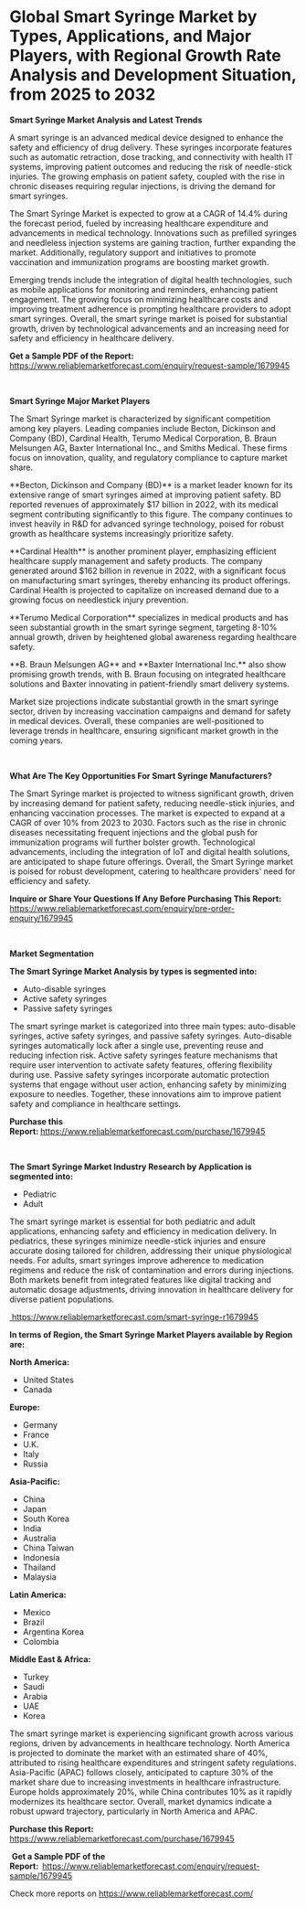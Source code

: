 <p><h1>Global Smart Syringe Market by Types, Applications, and Major Players, with Regional Growth Rate Analysis and Development Situation, from 2025 to 2032</h1></p><p><strong>Smart Syringe Market Analysis and Latest Trends</strong></p>
<p><p>A smart syringe is an advanced medical device designed to enhance the safety and efficiency of drug delivery. These syringes incorporate features such as automatic retraction, dose tracking, and connectivity with health IT systems, improving patient outcomes and reducing the risk of needle-stick injuries. The growing emphasis on patient safety, coupled with the rise in chronic diseases requiring regular injections, is driving the demand for smart syringes. </p><p>The Smart Syringe Market is expected to grow at a CAGR of 14.4% during the forecast period, fueled by increasing healthcare expenditure and advancements in medical technology. Innovations such as prefilled syringes and needleless injection systems are gaining traction, further expanding the market. Additionally, regulatory support and initiatives to promote vaccination and immunization programs are boosting market growth. </p><p>Emerging trends include the integration of digital health technologies, such as mobile applications for monitoring and reminders, enhancing patient engagement. The growing focus on minimizing healthcare costs and improving treatment adherence is prompting healthcare providers to adopt smart syringes. Overall, the smart syringe market is poised for substantial growth, driven by technological advancements and an increasing need for safety and efficiency in healthcare delivery.</p></p>
<p><strong>Get a Sample PDF of the Report:&nbsp;</strong> <a href="https://www.reliablemarketforecast.com/enquiry/request-sample/1679945?utm_campaign=2736&utm_medium=2&utm_source=Github&utm_content=ia&utm_term=03032025&utm_id=smart-syringe">https://www.reliablemarketforecast.com/enquiry/request-sample/1679945</a></p>
<p>&nbsp;</p>
<p><strong>Smart Syringe Major Market Players</strong></p>
<p><p>The Smart Syringe market is characterized by significant competition among key players. Leading companies include Becton, Dickinson and Company (BD), Cardinal Health, Terumo Medical Corporation, B. Braun Melsungen AG, Baxter International Inc., and Smiths Medical. These firms focus on innovation, quality, and regulatory compliance to capture market share.</p><p>**Becton, Dickinson and Company (BD)** is a market leader known for its extensive range of smart syringes aimed at improving patient safety. BD reported revenues of approximately $17 billion in 2022, with its medical segment contributing significantly to this figure. The company continues to invest heavily in R&D for advanced syringe technology, poised for robust growth as healthcare systems increasingly prioritize safety.</p><p>**Cardinal Health** is another prominent player, emphasizing efficient healthcare supply management and safety products. The company generated around $162 billion in revenue in 2022, with a significant focus on manufacturing smart syringes, thereby enhancing its product offerings. Cardinal Health is projected to capitalize on increased demand due to a growing focus on needlestick injury prevention.</p><p>**Terumo Medical Corporation** specializes in medical products and has seen substantial growth in the smart syringe segment, targeting 8-10% annual growth, driven by heightened global awareness regarding healthcare safety.</p><p>**B. Braun Melsungen AG** and **Baxter International Inc.** also show promising growth trends, with B. Braun focusing on integrated healthcare solutions and Baxter innovating in patient-friendly smart delivery systems.</p><p>Market size projections indicate substantial growth in the smart syringe sector, driven by increasing vaccination campaigns and demand for safety in medical devices. Overall, these companies are well-positioned to leverage trends in healthcare, ensuring significant market growth in the coming years.</p></p>
<p>&nbsp;</p>
<p><strong>What Are The Key Opportunities For Smart Syringe Manufacturers?</strong></p>
<p><p>The Smart Syringe market is projected to witness significant growth, driven by increasing demand for patient safety, reducing needle-stick injuries, and enhancing vaccination processes. The market is expected to expand at a CAGR of over 10% from 2023 to 2030. Factors such as the rise in chronic diseases necessitating frequent injections and the global push for immunization programs will further bolster growth. Technological advancements, including the integration of IoT and digital health solutions, are anticipated to shape future offerings. Overall, the Smart Syringe market is poised for robust development, catering to healthcare providers' need for efficiency and safety.</p></p>
<p><strong>Inquire or Share Your Questions If Any Before Purchasing This Report:</strong> <a href="https://www.reliablemarketforecast.com/enquiry/pre-order-enquiry/1679945?utm_campaign=2736&utm_medium=2&utm_source=Github&utm_content=ia&utm_term=03032025&utm_id=smart-syringe">https://www.reliablemarketforecast.com/enquiry/pre-order-enquiry/1679945</a></p>
<p>&nbsp;</p>
<p><strong>Market Segmentation</strong></p>
<p><strong>The Smart Syringe Market Analysis by types is segmented into:</strong></p>
<p><ul><li>Auto-disable syringes</li><li>Active safety syringes</li><li>Passive safety syringes</li></ul></p>
<p><p>The smart syringe market is categorized into three main types: auto-disable syringes, active safety syringes, and passive safety syringes. Auto-disable syringes automatically lock after a single use, preventing reuse and reducing infection risk. Active safety syringes feature mechanisms that require user intervention to activate safety features, offering flexibility during use. Passive safety syringes incorporate automatic protection systems that engage without user action, enhancing safety by minimizing exposure to needles. Together, these innovations aim to improve patient safety and compliance in healthcare settings.</p></p>
<p><strong>Purchase this Report:&nbsp;</strong><a href="https://www.reliablemarketforecast.com/purchase/1679945?utm_campaign=2736&utm_medium=2&utm_source=Github&utm_content=ia&utm_term=03032025&utm_id=smart-syringe">https://www.reliablemarketforecast.com/purchase/1679945</a></p>
<p>&nbsp;</p>
<p><strong>The Smart Syringe Market Industry Research by Application is segmented into:</strong></p>
<p><ul><li>Pediatric</li><li>Adult</li></ul></p>
<p><p>The smart syringe market is essential for both pediatric and adult applications, enhancing safety and efficiency in medication delivery. In pediatrics, these syringes minimize needle-stick injuries and ensure accurate dosing tailored for children, addressing their unique physiological needs. For adults, smart syringes improve adherence to medication regimens and reduce the risk of contamination and errors during injections. Both markets benefit from integrated features like digital tracking and automatic dosage adjustments, driving innovation in healthcare delivery for diverse patient populations.</p></p>
<p><a href="https://www.reliablemarketforecast.com/smart-syringe-r1679945?utm_campaign=2736&utm_medium=2&utm_source=Github&utm_content=ia&utm_term=03032025&utm_id=smart-syringe">&nbsp;https://www.reliablemarketforecast.com/smart-syringe-r1679945</a></p>
<p><strong>In terms of Region, the Smart Syringe Market Players available by Region are:</strong></p>
<p>
    <p> <strong> North America: </strong>
        <ul>
            <li>United States</li>
            <li>Canada</li>
        </ul>
        </p> 
    <p> <strong> Europe: </strong>
        <ul>
            <li>Germany</li>
            <li>France</li>
            <li>U.K.</li>
            <li>Italy</li>
            <li>Russia</li>
        </ul>
        </p> 
    <p> <strong> Asia-Pacific: </strong>
        <ul>
            <li>China</li>
            <li>Japan</li>
            <li>South Korea</li>
            <li>India</li>
            <li>Australia</li>
            <li>China Taiwan</li>
            <li>Indonesia</li>
            <li>Thailand</li>
            <li>Malaysia</li>
        </ul>
        </p> 
    <p> <strong> Latin America: </strong>
        <ul>
            <li>Mexico</li>
            <li>Brazil</li>
            <li>Argentina Korea</li>
            <li>Colombia</li>
        </ul>
        </p> 
    <p> <strong> Middle East & Africa: </strong>
        <ul>
            <li>Turkey</li>
            <li>Saudi</li>
            <li>Arabia</li>
            <li>UAE</li>
            <li>Korea</li>
        </ul>
    </p>
    </p>
<p><p>The smart syringe market is experiencing significant growth across various regions, driven by advancements in healthcare technology. North America is projected to dominate the market with an estimated share of 40%, attributed to rising healthcare expenditures and stringent safety regulations. Asia-Pacific (APAC) follows closely, anticipated to capture 30% of the market share due to increasing investments in healthcare infrastructure. Europe holds approximately 20%, while China contributes 10% as it rapidly modernizes its healthcare sector. Overall, market dynamics indicate a robust upward trajectory, particularly in North America and APAC.</p></p>
<p><strong>Purchase this Report: </strong><a href="https://www.reliablemarketforecast.com/purchase/1679945?utm_campaign=2736&utm_medium=2&utm_source=Github&utm_content=ia&utm_term=03032025&utm_id=smart-syringe">https://www.reliablemarketforecast.com/purchase/1679945</a></p>
<p>&nbsp;<strong>Get a Sample PDF of the Report:&nbsp;&nbsp;</strong><a href="https://www.reliablemarketforecast.com/enquiry/request-sample/1679945?utm_campaign=2736&utm_medium=2&utm_source=Github&utm_content=ia&utm_term=03032025&utm_id=smart-syringe">https://www.reliablemarketforecast.com/enquiry/request-sample/1679945</a></p>
<p><strong></strong></p>
<p>Check more reports on <a href="https://www.reliablemarketforecast.com/?utm_campaign=2736&utm_medium=2&utm_source=Github&utm_content=ia&utm_term=03032025&utm_id=smart-syringe">https://www.reliablemarketforecast.com/</a></p>